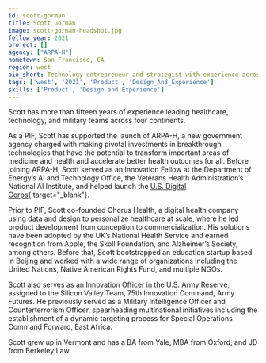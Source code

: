 ```yaml
---
id: scott-gorman
title: Scott Gorman
image: scott-gorman-headshot.jpg
fellow_year: 2021
project: []
agency: ["ARPA-H"]
hometown: San Francisco, CA
region: west
bio_short: Technology entrepreneur and strategist with experience across healthcare, law, and national security.
tags: ['west', '2021', 'Product', 'Design_And_Experience']
skills: ['Product', 'Design and Experience']
---
```

Scott has more than fifteen years of experience leading healthcare, technology, and military teams across four continents.

As a PIF, Scott has supported the launch of ARPA-H, a new government agency charged with making pivotal investments in breakthrough technologies that have the potential to transform important areas of medicine and health and accelerate better health outcomes for all. Before joining ARPA-H, Scott served as an Innovation Fellow at the Department of Energy’s AI and Technology Office, the Veterans Health Administration’s National AI Institute, and helped launch the [U.S. Digital Corps](https://digitalcorps.gsa.gov/){:target="_blank"}.

Prior to PIF, Scott co-founded Chorus Health, a digital health company using data and design to personalize healthcare at scale, where he led product development from conception to commercialization. His solutions have been adopted by the UK’s National Health Service and earned recognition from Apple, the Skoll Foundation, and Alzheimer’s Society, among others. Before that, Scott bootstrapped an education startup based in Beijing and worked with a wide range of organizations including the United Nations, Native American Rights Fund, and multiple NGOs.

Scott also serves as an Innovation Officer in the U.S. Army Reserve, assigned to the Silicon Valley Team, 75th Innovation Command, Army Futures. He previously served as a Military Intelligence Officer and Counterterrorism Officer, spearheading multinational initiatives including the establishment of a dynamic targeting process for Special Operations Command Forward, East Africa.

Scott grew up in Vermont and has a BA from Yale, MBA from Oxford, and JD from Berkeley Law.